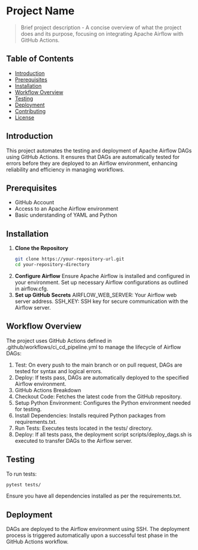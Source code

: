 # Project Name
> Brief project description - A concise overview of what the project does and its purpose, focusing on integrating Apache Airflow with GitHub Actions.

## Table of Contents
- [Introduction](#introduction)
- [Prerequisites](#prerequisites)
- [Installation](#installation)
- [Workflow Overview](#workflow-overview)
- [Testing](#testing)
- [Deployment](#deployment)
- [Contributing](#contributing)
- [License](#license)

## Introduction
This project automates the testing and deployment of Apache Airflow DAGs using GitHub Actions. It ensures that DAGs are automatically tested for errors before they are deployed to an Airflow environment, enhancing reliability and efficiency in managing workflows.

## Prerequisites
- GitHub Account
- Access to an Apache Airflow environment
- Basic understanding of YAML and Python

## Installation
1. **Clone the Repository**
   ```bash
   git clone https://your-repository-url.git
   cd your-repository-directory
   ```
2. **Configure Airflow**
   Ensure Apache Airflow is installed and configured in your environment.
   Set up necessary Airflow configurations as outlined in airflow.cfg.
3. **Set up GitHub Secrets**
   AIRFLOW_WEB_SERVER: Your Airflow web server address.
   SSH_KEY: SSH key for secure communication with the Airflow server.

## Workflow Overview
The project uses GitHub Actions defined in .github/workflows/ci_cd_pipeline.yml to manage the lifecycle of Airflow DAGs:

1. Test: On every push to the main branch or on pull request, DAGs are tested for syntax and logical errors.
2. Deploy: If tests pass, DAGs are automatically deployed to the specified Airflow environment.
3. GitHub Actions Breakdown
4. Checkout Code: Fetches the latest code from the GitHub repository.
5. Setup Python Environment: Configures the Python environment needed for testing.
6. Install Dependencies: Installs required Python packages from requirements.txt.
7. Run Tests: Executes tests located in the tests/ directory.
8. Deploy: If all tests pass, the deployment script scripts/deploy_dags.sh is executed to transfer DAGs to the Airflow server.

## Testing

To run tests:
```bash
pytest tests/
```

Ensure you have all dependencies installed as per the requirements.txt.

## Deployment

DAGs are deployed to the Airflow environment using SSH. The deployment process is triggered automatically upon a successful test phase in the GitHub Actions workflow.
